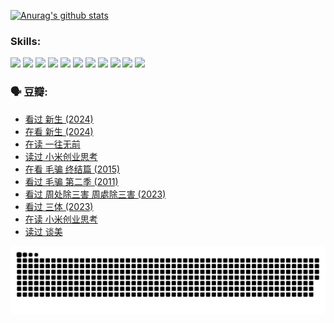 
[![Anurag's github stats](https://github-readme-stats.vercel.app/api?username=w940853815)](https://github.com/anuraghazra/github-readme-stats)

### Skills:

<code><img height="32" src="https://cdn.jsdelivr.net/npm/simple-icons@v5/icons/python.svg"></code>
<code><img height="32" src="https://cdn.jsdelivr.net/npm/simple-icons@v5/icons/javascript.svg"></code>
<code><img height="32" src="https://cdn.jsdelivr.net/npm/simple-icons@v5/icons/django.svg"></code>
<code><img height="32" src="https://cdn.jsdelivr.net/npm/simple-icons@v5/icons/flask.svg"></code>
<code><img height="32" src="https://cdn.jsdelivr.net/npm/simple-icons@v5/icons/vuetify.svg"></code>
<code><img height="32" src="https://cdn.jsdelivr.net/npm/simple-icons@v5/icons/git.svg"></code>
<code><img height="32" src="https://cdn.jsdelivr.net/npm/simple-icons@v5/icons/docker.svg"></code>
<code><img height="32" src="https://cdn.jsdelivr.net/npm/simple-icons@v5/icons/postgresql.svg"></code>
<code><img height="32" src="https://cdn.jsdelivr.net/npm/simple-icons@v5/icons/elasticsearch.svg"></code>
<code><img height="32" src="https://cdn.jsdelivr.net/npm/simple-icons@v5/icons/macos.svg"></code>
<code><img height="32" src="https://cdn.jsdelivr.net/npm/simple-icons@v5/icons/linux.svg"></code>

### 🗣 豆瓣:

<!-- DOUBAN-ACTIVITIES:START -->
- [看过 新生‎ (2024)](https://www.douban.com/people/136069238/status/4612373431/?_i=16041525)
- [在看 新生‎ (2024)](https://www.douban.com/people/136069238/status/4607441062/?_i=16041525)
- [在读 一往无前](https://www.douban.com/people/136069238/status/4590507310/?_i=16041525)
- [读过 小米创业思考](https://www.douban.com/people/136069238/status/4590506983/?_i=16041525)
- [在看 毛骗 终结篇‎ (2015)](https://www.douban.com/people/136069238/status/4581971924/?_i=16041525)
- [看过 毛骗 第二季‎ (2011)](https://www.douban.com/people/136069238/status/4581971810/?_i=16041525)
- [看过 周处除三害 周處除三害‎ (2023)](https://www.douban.com/people/136069238/status/4575646701/?_i=16041526)
- [看过 三体‎ (2023)](https://www.douban.com/people/136069238/status/4574263039/?_i=16041526)
- [在读 小米创业思考](https://www.douban.com/people/136069238/status/4572047905/?_i=16041526)
- [读过 谈美](https://www.douban.com/people/136069238/status/4572047629/?_i=16041526)
<!-- DOUBAN-ACTIVITIES:END -->


![Snake animation](https://raw.githubusercontent.com/w940853815/w940853815/output/github-contribution-grid-snake.svg)

<!--
**w940853815/w940853815** is a ✨ _special_ ✨ repository because its `README.md` (this file) appears on your GitHub profile.

Here are some ideas to get you started:

- 🔭 I’m currently working on ...
- 🌱 I’m currently learning ...
- 👯 I’m looking to collaborate on ...
- 🤔 I’m looking for help with ...
- 💬 Ask me about ...
- 📫 How to reach me: ...
- 😄 Pronouns: ...
- ⚡ Fun fact: ...
-->
